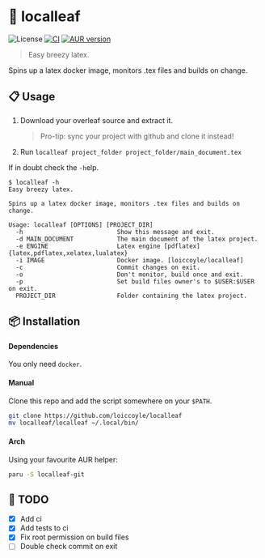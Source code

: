 # 🍃 localleaf

![License](https://img.shields.io/github/license/loiccoyle/localleaf)
[![CI](https://github.com/loiccoyle/localleaf/actions/workflows/ci.yml/badge.svg)](https://github.com/loiccoyle/localleaf/actions/workflows/ci.yml)
[![AUR version](https://img.shields.io/aur/version/localleaf-git)](https://aur.archlinux.org/packages/localleaf-git)

> Easy breezy latex.

Spins up a latex docker image, monitors .tex files and builds on change.

## 📋 Usage

1. Download your overleaf source and extract it.
   > Pro-tip: sync your project with github and clone it instead!
2. Run `localleaf project_folder project_folder/main_document.tex`

If in doubt check the `-h`elp.

<!-- help start -->

```console
$ localleaf -h
Easy breezy latex.

Spins up a latex docker image, monitors .tex files and builds on change.

Usage: localleaf [OPTIONS] [PROJECT_DIR]
  -h                          Show this message and exit.
  -d MAIN_DOCUMENT            The main document of the latex project.
  -e ENGINE                   Latex engine [pdflatex] {latex,pdflatex,xelatex,lualatex}
  -i IMAGE                    Docker image. [loiccoyle/localleaf]
  -c                          Commit changes on exit.
  -o                          Don't monitor, build once and exit.
  -p                          Set build files owner's to $USER:$USER on exit.
  PROJECT_DIR                 Folder containing the latex project.
```

<!-- help end -->

## 📦 Installation

#### Dependencies

You only need `docker`.

#### Manual

Clone this repo and add the script somewhere on your `$PATH`.

```bash
git clone https://github.com/loiccoyle/localleaf
mv localleaf/localleaf ~/.local/bin/
```

#### Arch

Using your favourite AUR helper:

```bash
paru -S localleaf-git
```

## 📜 TODO

- [x] Add ci
- [x] Add tests to ci
- [x] Fix root permission on build files
- [ ] Double check commit on exit
